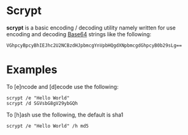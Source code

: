 # Scrypt
**scrypt** is a basic encoding / decoding utility namely written for use encoding 
and decoding [Base64](https://en.wikipedia.org/wiki/Base64) strings like the following:

```
VGhpcyBpcyBhIEJhc2U2NCBzdHJpbmcgYnVpbHQgdXNpbmcgdGhpcyB0b29sLg==
```

# Examples
To [e]ncode and [d]ecode use the following:
```
scrypt /e "Hello World"
scrypt /d SGVsbG8gV29ybGQh
```

To [h]ash use the following, the default is sha1
```
scrypt /e "Hello World" /h md5
```